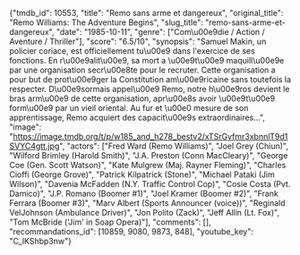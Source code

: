 {"tmdb_id": 10553, "title": "Remo sans arme et dangereux", "original_title": "Remo Williams: The Adventure Begins", "slug_title": "remo-sans-arme-et-dangereux", "date": "1985-10-11", "genre": ["Com\u00e9die / Action / Aventure / Thriller"], "score": "6.5/10", "synopsis": "Samuel Makin, un policier coriace, est officiellement tu\u00e9 dans l'exercice de ses fonctions. En r\u00e9alit\u00e9, sa mort a \u00e9t\u00e9 maquill\u00e9e par une organisation secr\u00e8te pour le recruter. Cette organisation a pour but de prot\u00e9ger la Constitution am\u00e9ricaine sans toutefois la respecter. D\u00e9sormais appel\u00e9 Remo, notre h\u00e9ros devient le bras arm\u00e9 de cette organisation, apr\u00e8s avoir \u00e9t\u00e9 form\u00e9 par un vieil oriental. Au fur et \u00e0 mesure de son apprentissage, Remo acquiert des capacit\u00e9s extraordinaires...", "image": "https://image.tmdb.org/t/p/w185_and_h278_bestv2/xTSrGyfmr3xbnnlT9d1SVYC4gtt.jpg", "actors": ["Fred Ward (Remo Williams)", "Joel Grey (Chiun)", "Wilford Brimley (Harold Smith)", "J.A. Preston (Conn MacCleary)", "George Coe (Gen. Scott Watson)", "Kate Mulgrew (Maj. Rayner Fleming)", "Charles Cioffi (George Grove)", "Patrick Kilpatrick (Stone)", "Michael Pataki (Jim Wilson)", "Davenia McFadden (N.Y. Traffic Control Cop)", "Cosie Costa (Pvt. Damico)", "J.P. Romano (Boomer #1)", "Joel Kramer (Boomer #2)", "Frank Ferrara (Boomer #3)", "Marv Albert (Sports Announcer (voice))", "Reginald VelJohnson (Ambulance Driver)", "Jon Polito (Zack)", "Jeff Allin (Lt. Fox)", "Tom McBride ('Jim' in Soap Opera)"], "comments": [], "recommandations_id": [10859, 9080, 9873, 848], "youtube_key": "C_lKShbp3nw"}